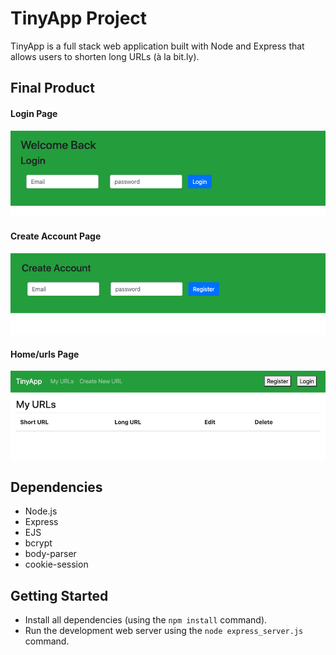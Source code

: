 # TinyApp Project

TinyApp is a full stack web application built with Node and Express that allows users to shorten long URLs (à la bit.ly).

## Final Product

#### Login Page

!["screenshot description"](https://github.com/JoacquimM/tinyapp-/blob/master/docs/create_account.png?raw=true)

#### Create Account Page

!["screenshot description"](https://github.com/JoacquimM/tinyapp-/blob/master/docs/login.png?raw=true)

#### Home/urls Page

!["screenshot description"](https://github.com/JoacquimM/tinyapp-/blob/master/docs/urlpage.png?raw=true)

## Dependencies

- Node.js
- Express
- EJS
- bcrypt
- body-parser
- cookie-session

## Getting Started

- Install all dependencies (using the `npm install` command).
- Run the development web server using the `node express_server.js` command.
